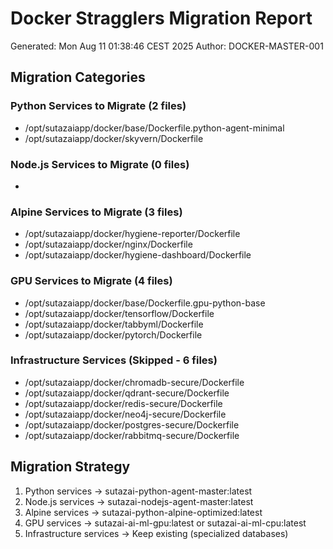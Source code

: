 # Docker Stragglers Migration Report

Generated: Mon Aug 11 01:38:46 CEST 2025
Author: DOCKER-MASTER-001

## Migration Categories

### Python Services to Migrate (2 files)
- /opt/sutazaiapp/docker/base/Dockerfile.python-agent-minimal
- /opt/sutazaiapp/docker/skyvern/Dockerfile

### Node.js Services to Migrate (0 files)
- 

### Alpine Services to Migrate (3 files)
- /opt/sutazaiapp/docker/hygiene-reporter/Dockerfile
- /opt/sutazaiapp/docker/nginx/Dockerfile
- /opt/sutazaiapp/docker/hygiene-dashboard/Dockerfile

### GPU Services to Migrate (4 files)
- /opt/sutazaiapp/docker/base/Dockerfile.gpu-python-base
- /opt/sutazaiapp/docker/tensorflow/Dockerfile
- /opt/sutazaiapp/docker/tabbyml/Dockerfile
- /opt/sutazaiapp/docker/pytorch/Dockerfile

### Infrastructure Services (Skipped - 6 files)
- /opt/sutazaiapp/docker/chromadb-secure/Dockerfile
- /opt/sutazaiapp/docker/qdrant-secure/Dockerfile
- /opt/sutazaiapp/docker/redis-secure/Dockerfile
- /opt/sutazaiapp/docker/neo4j-secure/Dockerfile
- /opt/sutazaiapp/docker/postgres-secure/Dockerfile
- /opt/sutazaiapp/docker/rabbitmq-secure/Dockerfile

## Migration Strategy
1. Python services -> sutazai-python-agent-master:latest
2. Node.js services -> sutazai-nodejs-agent-master:latest  
3. Alpine services -> sutazai-python-alpine-optimized:latest
4. GPU services -> sutazai-ai-ml-gpu:latest or sutazai-ai-ml-cpu:latest
5. Infrastructure services -> Keep existing (specialized databases)

